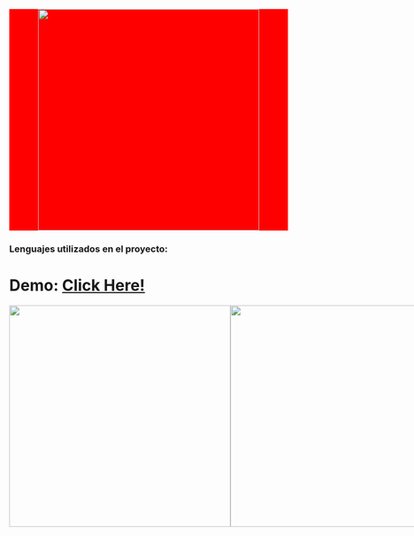 

<div style="display:flex;text-align: center;margin: auto;justify-content: center;background-color:red;" align="center">
  <img src="https://raw.githubusercontent.com/Santibrito/AmazingEvents_Vanilla/main/assets/img/LogoAmazingEvents.png" align="center"  width="400">
 </div>
  
 <h3>Lenguajes utilizados en el proyecto: </h3>
  
<h1>Demo: <a href="https://santibrito.github.io/AmazingEvents_Vanilla/">Click Here!</h1>


<div style="display:flex">
<img src="https://i.ibb.co/FwHnsjQ/screencapture-127-0-0-1-5500-index-html-2022-09-27-10-50-32.png" width="400">
<img src="https://i.ibb.co/FwHnsjQ/screencapture-127-0-0-1-5500-index-html-2022-09-27-10-50-32.png" width="400">
  </div>
